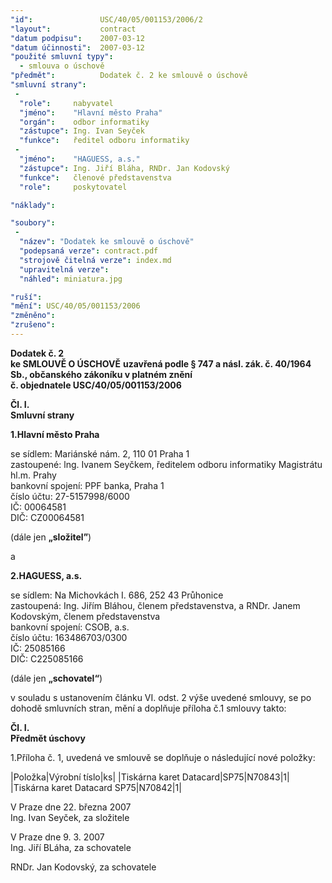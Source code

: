 ```yaml
---
"id":               USC/40/05/001153/2006/2
"layout":           contract
"datum podpisu":    2007-03-12
"datum účinnosti":  2007-03-12
"použité smluvní typy":
  - smlouva o úschově
"předmět":          Dodatek č. 2 ke smlouvě o úschově
"smluvní strany":
 -   
  "role":     nabyvatel
  "jméno":    "Hlavní město Praha"
  "orgán":    odbor informatiky
  "zástupce": Ing. Ivan Seyček
  "funkce":   ředitel odboru informatiky
 -   
  "jméno":    "HAGUESS, a.s."
  "zástupce": Ing. Jiří Bláha, RNDr. Jan Kodovský
  "funkce":   členové představenstva
  "role":     poskytovatel

"náklady":

"soubory":
 - 
  "název": "Dodatek ke smlouvě o úschově"
  "podepsaná verze": contract.pdf
  "strojově čitelná verze": index.md
  "upravitelná verze": 
  "náhled": miniatura.jpg

"ruší": 
"mění": USC/40/05/001153/2006
"změněno": 
"zrušeno":
---
```


**Dodatek č. 2**  
**ke SMLOUVĚ O ÚSCHOVĚ**
**uzavřená podle § 747 a násl. zák. č. 40/1964 Sb., občanského zákoníku v platném znění**  
**č. objednatele USC/40/05/001153/2006**

**Čl. I.**  
**Smluvní strany** 
 

**1.Hlavní město Praha**  

se sídlem: Mariánské nám. 2, 110 01 Praha 1  
zastoupené: lng. Ivanem Seyčkem, ředitelem odboru informatiky Magistrátu hl.m. Prahy  
bankovní spojení: PPF banka, Praha 1  
číslo účtu: 27-5157998/6000  
IČ: 00064581  
DIČ: CZ00064581  

(dále jen **„složitel”**)  

a   

**2.HAGUESS, a.s.**  

se sídlem: Na Michovkách I. 686, 252 43 Průhonice  
zastoupená: Ing. Jiřím Bláhou, členem představenstva, a RNDr. Janem Kodovským, členem představenstva  
bankovní spojení: CSOB, a.s.  
číslo účtu: 163486703/0300  
IČ: 25085166  
DIČ: C225085166  

(dále jen **„schovatel“**)  

v souladu s ustanovením článku VI. odst. 2 výše uvedené smlouvy, se po dohodě smluvních stran, mění a doplňuje příloha č.1 smlouvy takto:

**Čl. I.**  
**Předmět úschovy**  

1.Příloha č. 1, uvedená ve smlouvě se doplňuje o následující nové položky:

|Položka|Výrobní tíslo|ks|
|Tiskárna karet Datacard|SP75|N70843|1|
|Tiskárna karet Datacard SP75|N70842|1|

V Praze dne 22. března 2007  
Ing. Ivan Seyček, za složitele  

V Praze dne 9. 3. 2007  
Ing. Jiří BLáha, za schovatele  

RNDr. Jan Kodovský, za schovatele  
